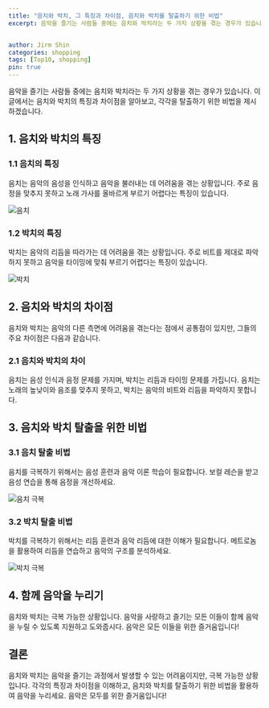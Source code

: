 ```yaml
---
title: "음치와 박치, 그 특징과 차이점, 음치와 박치를 탈출하기 위한 비법"
excerpt: 음악을 즐기는 사람들 중에는 음치와 박치라는 두 가지 상황을 겪는 경우가 있습니다. 이 글에서는 음치와 박치의 특징과 차이점을 알아보고, 각각을 탈출하기 위한 비법을 제시하겠습니다.


author: Jirm Shin
categories: shopping
tags: [Top10, shopping]
pin: true
---
```


음악을 즐기는 사람들 중에는 음치와 박치라는 두 가지 상황을 겪는 경우가 있습니다. 이 글에서는 음치와 박치의 특징과 차이점을 알아보고, 각각을 탈출하기 위한 비법을 제시하겠습니다.

## 1. 음치와 박치의 특징

### 1.1 음치의 특징

음치는 음악의 음성을 인식하고 음악을 불러내는 데 어려움을 겪는 상황입니다. 주로 음정을 맞추지 못하고 노래 가사를 올바르게 부르기 어렵다는 특징이 있습니다.

![음치](https://source.unsplash.com/1600x900/?tone-deaf)

### 1.2 박치의 특징

박치는 음악의 리듬을 따라가는 데 어려움을 겪는 상황입니다. 주로 비트를 제대로 파악하지 못하고 음악을 타이밍에 맞춰 부르기 어렵다는 특징이 있습니다.

![박치](https://source.unsplash.com/1600x900/?rhythm-deaf)

## 2. 음치와 박치의 차이점

음치와 박치는 음악의 다른 측면에 어려움을 겪는다는 점에서 공통점이 있지만, 그들의 주요 차이점은 다음과 같습니다.

### 2.1 음치와 박치의 차이

음치는 음성 인식과 음정 문제를 가지며, 박치는 리듬과 타이밍 문제를 가집니다. 음치는 노래의 높낮이와 음조를 맞추지 못하고, 박치는 음악의 비트와 리듬을 파악하지 못합니다.

## 3. 음치와 박치 탈출을 위한 비법

### 3.1 음치 탈출 비법

음치를 극복하기 위해서는 음성 훈련과 음악 이론 학습이 필요합니다. 보컬 레슨을 받고 음성 연습을 통해 음정을 개선하세요.

![음치 극복](https://source.unsplash.com/1600x900/?overcoming-tone-deafness)

### 3.2 박치 탈출 비법

박치를 극복하기 위해서는 리듬 훈련과 음악 리듬에 대한 이해가 필요합니다. 메트로놈을 활용하여 리듬을 연습하고 음악의 구조를 분석하세요.

![박치 극복](https://source.unsplash.com/1600x900/?overcoming-rhythm-deafness)

## 4. 함께 음악을 누리기

음치와 박치는 극복 가능한 상황입니다. 음악을 사랑하고 즐기는 모든 이들이 함께 음악을 누릴 수 있도록 지원하고 도와줍시다. 음악은 모든 이들을 위한 즐거움입니다!

## 결론

음치와 박치는 음악을 즐기는 과정에서 발생할 수 있는 어려움이지만, 극복 가능한 상황입니다. 각각의 특징과 차이점을 이해하고, 음치와 박치를 탈출하기 위한 비법을 활용하여 음악을 누리세요. 음악은 모두를 위한 즐거움입니다!

